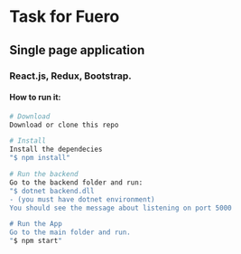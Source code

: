 # Task for Fuero
## Single page application
### React.js, Redux, Bootstrap.
#### How to run it:

``` bash
# Download
Download or clone this repo

# Install
Install the dependecies 
"$ npm install"

# Run the backend
Go to the backend folder and run: 
"$ dotnet backend.dll 
- (you must have dotnet environment)
You should see the message about listening on port 5000

# Run the App
Go to the main folder and run.
"$ npm start"
```

